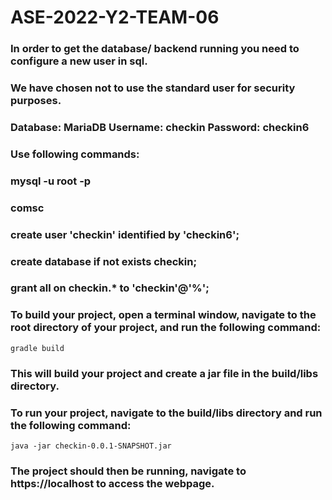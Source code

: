 # ASE-2022-Y2-TEAM-06

### In order to get the database/ backend running you need to configure a new user in sql. 
### We have chosen not to use the standard user for security purposes.

### Database: MariaDB    Username: checkin    Password: checkin6

### Use following commands:

### mysql -u root -p
### comsc
### create user 'checkin' identified by 'checkin6';
### create database if not exists checkin;
### grant all on checkin.* to 'checkin'@'%';

### To build your project, open a terminal window, navigate to the root directory of your project, and run the following command:

```
gradle build
```

### This will build your project and create a jar file in the build/libs directory.

### To run your project, navigate to the build/libs directory and run the following command:

```
java -jar checkin-0.0.1-SNAPSHOT.jar
```
### The project should then be running, navigate to https://localhost to access the webpage.
